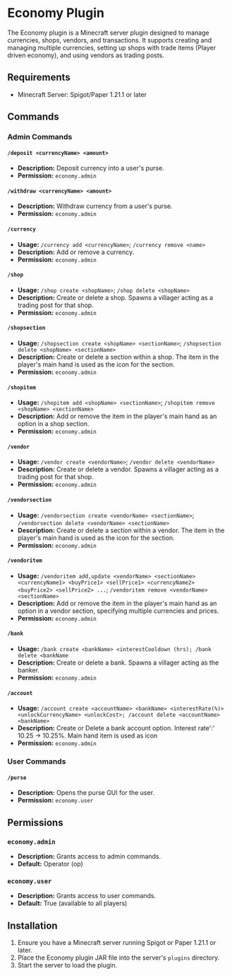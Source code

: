 # Economy Plugin

The Economy plugin is a Minecraft server plugin designed to manage currencies, shops, vendors, and transactions. It supports creating and managing multiple currencies, setting up shops with trade items (Player driven economy), and using vendors as trading posts.

## Requirements

- Minecraft Server: Spigot/Paper 1.21.1 or later

## Commands

### Admin Commands

#### `/deposit <currencyName> <amount>`
- **Description:** Deposit currency into a user's purse.
- **Permission:** `economy.admin`

#### `/withdraw <currencyName> <amount>`
- **Description:** Withdraw currency from a user's purse.
- **Permission:** `economy.admin`

#### `/currency`
- **Usage:** `/currency add <currencyName>`; `/currency remove <name>`
- **Description:** Add or remove a currency.
- **Permission:** `economy.admin`

#### `/shop`
- **Usage:** `/shop create <shopName>`; `/shop delete <shopName>`
- **Description:** Create or delete a shop. Spawns a villager acting as a trading post for that shop.
- **Permission:** `economy.admin`

#### `/shopsection`
- **Usage:** `/shopsection create <shopName> <sectionName>`; `/shopsection delete <shopName> <sectionName>`
- **Description:** Create or delete a section within a shop. The item in the player's main hand is used as the icon for the section.
- **Permission:** `economy.admin`

#### `/shopitem`
- **Usage:** `/shopitem add <shopName> <sectionName>`; `/shopitem remove <shopName> <sectionName>`
- **Description:** Add or remove the item in the player's main hand as an option in a shop section.
- **Permission:** `economy.admin`

#### `/vendor`
- **Usage:** `/vendor create <vendorName>`; `/vendor delete <vendorName>`
- **Description:** Create or delete a vendor. Spawns a villager acting as a trading post for that shop.
- **Permission:** `economy.admin`

#### `/vendorsection`
- **Usage:** `/vendorsection create <vendorName> <sectionName>`; `/vendorsection delete <vendorName> <sectionName>`
- **Description:** Create or delete a section within a vendor. The item in the player's main hand is used as the icon for the section.
- **Permission:** `economy.admin`

#### `/vendoritem`
- **Usage:** `/vendoritem add,update <vendorName> <sectionName> <currencyName1> <buyPrice1> <sellPrice1> <currencyName2> <buyPrice2> <sellPrice2> ...`; `/vendoritem remove <vendorName> <sectionName>`
- **Description:** Add or remove the item in the player's main hand as an option in a vendor section, specifying multiple currencies and prices.
- **Permission:** `economy.admin`

#### `/bank`
- **Usage:** `/bank create <bankName> <interestCooldown (hrs); /bank delete <bankName`
- **Description:** Create or delete a bank. Spawns a villager acting as the banker.
- **Permission:** `economy.admin`

#### `/account`
- **Usage:** `/account create <accountName> <bankName> <interestRate(%)> <unlockCurrencyName> <unlockCost>; /account delete <accountName> <bankName>`
- **Description:** Create or Delete a bank account option. Interest rate':' 10.25 -> 10.25%. Main hand item is used as icon
- **Permission:** `economy.admin`

### User Commands

#### `/purse`
- **Description:** Opens the purse GUI for the user.
- **Permission:** `economy.user`

## Permissions

### `economy.admin`
- **Description:** Grants access to admin commands.
- **Default:** Operator (op)

### `economy.user`
- **Description:** Grants access to user commands.
- **Default:** True (available to all players)

## Installation

1. Ensure you have a Minecraft server running Spigot or Paper 1.21.1 or later.
3. Place the Economy plugin JAR file into the server's `plugins` directory.
4. Start the server to load the plugin.
